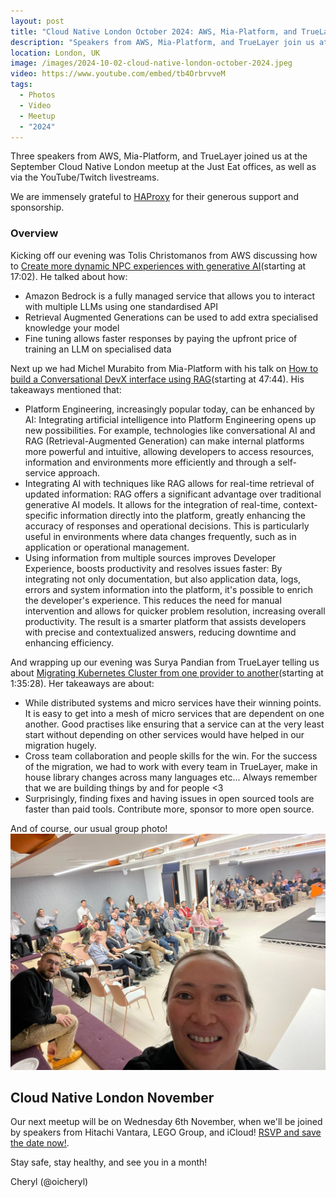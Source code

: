 ```yaml
---
layout: post
title: "Cloud Native London October 2024: AWS, Mia-Platform, and TrueLayer"
description: "Speakers from AWS, Mia-Platform, and TrueLayer join us at the Cloud Native London meetup October 2024, hosted by Cheryl Hung, Senior Director, Ecosystem at Arm"
location: London, UK
image: /images/2024-10-02-cloud-native-london-october-2024.jpeg
video: https://www.youtube.com/embed/tb4OrbrvveM
tags:
  - Photos
  - Video
  - Meetup
  - "2024"
---
```


Three speakers from AWS, Mia-Platform, and TrueLayer joined us at the September Cloud Native London meetup at the Just Eat offices, as well as via the YouTube/Twitch livestreams. 

We are immensely grateful to [HAProxy](https://www.haproxy.com/) for their generous support and sponsorship.

### Overview

Kicking off our evening was Tolis Christomanos from AWS discussing how to [Create more dynamic NPC experiences with generative AI](https://www.youtube.com/live/tb4OrbrvveM?si=5m7vYFVnDJpWCLky&t=1022)(starting at 17:02). He talked about how: 
* Amazon Bedrock is a fully managed service that allows you to interact with multiple LLMs using one standardised API
* Retrieval Augmented Generations can be used to add extra specialised knowledge your model
* Fine tuning allows faster responses by paying the upfront price of training an LLM on specialised data

Next up we had Michel Murabito from Mia-Platform with his talk on [How to build a Conversational DevX interface using RAG](https://www.youtube.com/live/tb4OrbrvveM?si=e2jTCrOqAZD_tFic&t=2864)(starting at 47:44). His takeaways mentioned that:
* Platform Engineering, increasingly popular today, can be enhanced by AI: Integrating artificial intelligence into Platform Engineering opens up new possibilities. For example, technologies like conversational AI and RAG (Retrieval-Augmented Generation) can make internal platforms more powerful and intuitive, allowing developers to access resources, information and environments more efficiently and through a self-service approach.
* Integrating AI with techniques like RAG allows for real-time retrieval of updated information: RAG offers a significant advantage over traditional generative AI models. It allows for the integration of real-time, context-specific information directly into the platform, greatly enhancing the accuracy of responses and operational decisions. This is particularly useful in environments where data changes frequently, such as in application or operational management.
* Using information from multiple sources improves Developer Experience, boosts productivity and resolves issues faster: By integrating not only documentation, but also application data, logs, errors and system information into the platform, it's possible to enrich the developer's experience. This reduces the need for manual intervention and allows for quicker problem resolution, increasing overall productivity. The result is a smarter platform that assists developers with precise and contextualized answers, reducing downtime and enhancing efficiency.

And wrapping up our evening was Surya Pandian from TrueLayer telling us about [Migrating Kubernetes Cluster from one provider to another](https://www.youtube.com/live/tb4OrbrvveM?si=MF9vk-_RDgHUf2vf&t=5728)(starting at 1:35:28). Her takeaways are about:
* While distributed systems and micro services have their winning points. It is easy to get into a mesh of micro services that are dependent on one another. Good practises like ensuring that a service can at the very least start without depending on other services would have helped in our migration hugely.
* Cross team collaboration and people skills for the win. For the success of the migration, we had to work with every team in TrueLayer, make in house library changes across many languages etc... Always remember that we are building things by and for people <3
* Surprisingly, finding fixes and having issues in open sourced tools are faster than paid tools. Contribute more, sponsor to more open source.

And of course, our usual group photo!
![](/images/2024-10-02-cloud-native-london-october-2024.jpeg)

## Cloud Native London November

Our next meetup will be on Wednesday 6th November, when we'll be joined by speakers from Hitachi Vantara, LEGO Group, and iCloud! [RSVP and save the date now!](https://www.meetup.com/cloud-native-london/events/300767337/). 

Stay safe, stay healthy, and see you in a month!

Cheryl (@oicheryl) 
